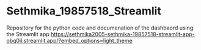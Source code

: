 # Sethmika_19857518_Streamlit
 Repository for the python code and documenation of the dashbaord using the Streamlit app
https://sethmika2005-sethmika-19857518-streamlit-app-obq0il.streamlit.app/?embed_options=light_theme
